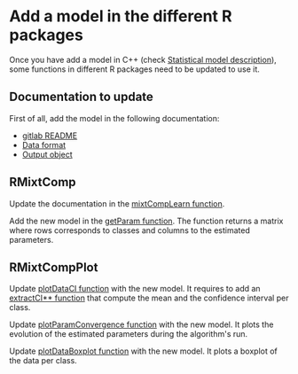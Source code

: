 # Add a model in the different R packages

Once you have add a model in C++ (check [Statistical model description](./howToAddModel.md)), some functions in different R packages need to be updated to use it.


## Documentation to update

First of all, add the model in the following documentation:

* [gitlab README](../../README.md)
* [Data format](./dataFormat.md)
* [Output object](./objectOutput.md)

## RMixtComp

Update the documentation in the [mixtCompLearn function](../RMixtComp/R/MIXTCOMP_mixtCompLearn.R).

Add the new model in the [getParam function](../RMixtComp/R/MIXTCOMP_getter.R). The function returns a matrix where rows corresponds to classes and columns to the estimated parameters.

## RMixtCompPlot

Update [plotDataCI function](../RMixtCompPlot/R/MIXTCOMP_plotUnivariateDistributions.R) with the new model. It requires to add an [extractCI** function](../RMixtCompPlot/R/MIXTCOMP_extractCIbounds.R) that compute the mean and the confidence interval per class.

Update [plotParamConvergence function](../RMixtCompPlot/R/MIXTCOMP_plotConvergence.R) with the new model. It plots the evolution of the estimated parameters during the algorithm's run.

Update [plotDataBoxplot function](../RMixtCompPlot/R/MIXTCOMP_plotUnivariateBoxplots.R) with the new model. It plots a boxplot of the data per class.

